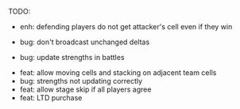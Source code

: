 TODO:

- enh: defending players do not get attacker's cell even if they win

- bug: don't broadcast unchanged deltas
- bug: update strengths in battles

* feat: allow moving cells and stacking on adjacent team cells
* bug: strengths not updating correctly
* feat: allow stage skip if all players agree
* feat: LTD purchase
